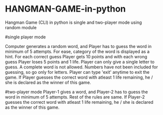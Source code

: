 # HANGMAN-GAME-in-python
Hangman Game (CLI) in python is single and two-player mode using random module

#single player mode

Computer generates a random word,   and  Player has  to guess the word in minimum of 5 attempts. For ease,  category of the word is displayed as a hint.
For each  correct  guess  Player gets 10  points and with each wrong guess  Player loses 5 points and 1 life.
Player can only give  a single letter to  guess. A complete word is not allowed. Numbers have not been included for guessing, so go only for letters.
Player can type 'exit'  anytime  to exit  the game.
If Player guesses the correct word with atleast  1  life  remaining,  he / she  is  declared as the winner of this game.

#two-player mode
Player-1 gives a word,   and  Player-2 has  to guess the word in minimum of 5 attempts. Rest of the rules are same. 
If Player-2  guesses the correct word with atleast  1  life  remaining,  he / she  is  declared as the winner of this game.
